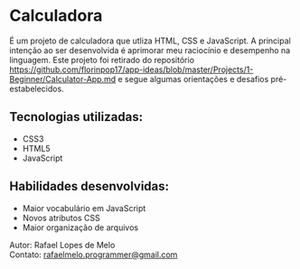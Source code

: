 # Calculadora

É um projeto de calculadora que utliza HTML, CSS e JavaScript. A principal intenção ao ser desenvolvida é aprimorar meu raciocínio e desempenho na linguagem.
Este projeto foi retirado do repositório https://github.com/florinpop17/app-ideas/blob/master/Projects/1-Beginner/Calculator-App.md e segue algumas orientações e desafios pré-estabelecidos.

## Tecnologias utilizadas: 

- CSS3
- HTML5
- JavaScript

## Habilidades desenvolvidas:

- Maior vocabulário em JavaScript
- Novos atributos CSS
- Maior organização de arquivos

Autor: Rafael Lopes de Melo <br>
Contato: rafaelmelo.programmer@gmail.com
